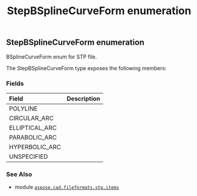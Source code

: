 ﻿---
title: StepBSplineCurveForm enumeration
second_title: Aspose.CAD for Python via .NET API References
description: 
type: docs
weight: 850
url: /python-net/aspose.cad.fileformats.stp.items/stepbsplinecurveform/
is_root: false
---

## StepBSplineCurveForm enumeration

BSplineCurveForm enum for STP file.



The StepBSplineCurveForm type exposes the following members:

### Fields
| Field | Description |
| :- | :- |
| POLYLINE |  |
| CIRCULAR_ARC |  |
| ELLIPTICAL_ARC |  |
| PARABOLIC_ARC |  |
| HYPERBOLIC_ARC |  |
| UNSPECIFIED |  |



### See Also
* module [`aspose.cad.fileformats.stp.items`](..)
